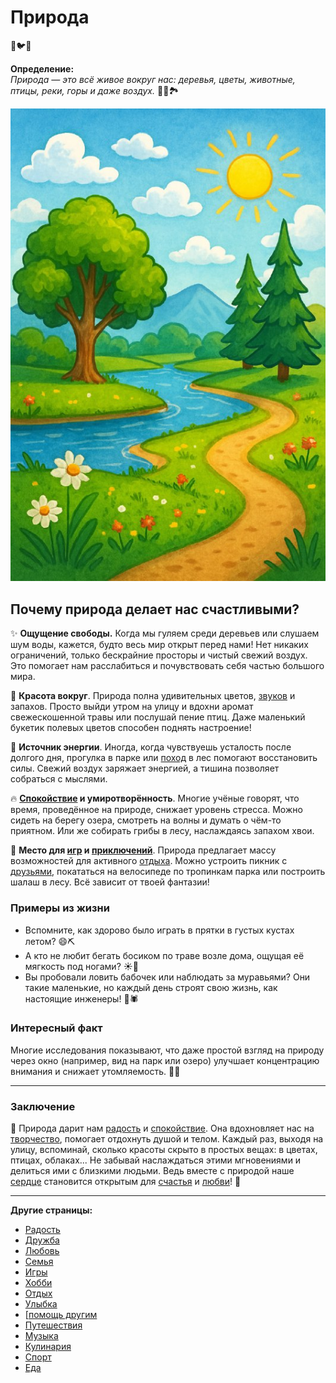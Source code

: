 # **Природа**
🌿🐦💚

**Определение:**  
*Природа — это всё живое вокруг нас: деревья, цветы, животные, птицы, реки, горы и даже воздух.* 🌳💦🏞️

![Природа](../../../../WORK/life/happiness/pictures/природа.jpg)

## Почему природа делает нас счастливыми?

✨ **Ощущение свободы.** Когда мы гуляем среди деревьев или слушаем шум воды, кажется, будто весь мир открыт перед нами! Нет никаких ограничений, только бескрайние просторы и чистый свежий воздух. Это помогает нам расслабиться и почувствовать себя частью большого мира.

🌈 **Красота вокруг**. Природа полна удивительных цветов, [звуков](Музыка.md) и запахов. Просто выйди утром на улицу и вдохни аромат свежескошенной травы или послушай пение птиц. Даже маленький букетик полевых цветов способен поднять настроение!

🍃 **Источник энергии**. Иногда, когда чувствуешь усталость после долгого дня, прогулка в парке или [поход](Путешествия.md) в лес помогают восстановить силы. Свежий воздух заряжает энергией, а тишина позволяет собраться с мыслями.

🔥 **[Спокойствие](Отдых.md) и умиротворённость**. Многие учёные говорят, что время, проведённое на природе, снижает уровень стресса. Можно сидеть на берегу озера, смотреть на волны и думать о чём-то приятном. Или же собирать грибы в лесу, наслаждаясь запахом хвои.

🎂 **Место для [игр](Игры.md) и [приключений](Путешествия.md)**. Природа предлагает массу возможностей для активного [отдыха](Отдых.md). Можно устроить пикник с [друзьями](Дружба.md), покататься на велосипеде по тропинкам парка или построить шалаш в лесу. Всё зависит от твоей фантазии!

### Примеры из жизни

- Вспомните, как здорово было играть в прятки в густых кустах летом? 😄⛏
- А кто не любит бегать босиком по траве возле дома, ощущая её мягкость под ногами? ☀️🌾
- Вы пробовали ловить бабочек или наблюдать за муравьями? Они такие маленькие, но каждый день строят свою жизнь, как настоящие инженеры! 🐜🕷️

### Интересный факт
Многие исследования показывают, что даже простой взгляд на природу через окно (например, вид на парк или озеро) улучшает концентрацию внимания и снижает утомляемость. 🧱‍♀️

---

### Заключение

🌸 Природа дарит нам [радость](Радость.md) и [спокойствие](Отдых.md). Она вдохновляет нас на [творчество](Хобби.md), помогает отдохнуть душой и телом. Каждый раз, выходя на улицу, вспоминай, сколько красоты скрыто в простых вещах: в цветах, птицах, облаках... Не забывай наслаждаться этими мгновениями и делиться ими с близкими людьми. Ведь вместе с природой наше [сердце](Любовь.md) становится открытым для [счастья](Счастье.md) и [любви](Любовь.md)! 💖

---

**Другие страницы:**
- [Радость](Радость.md)
- [Дружба](Дружба.md)
- [Любовь](Любовь.md)
- [Семья](Семья.md)
- [Игры](Игры.md)
- [Хобби](Хобби.md)
- [Отдых](Отдых.md)
- [Улыбка](Улыбка.md)
- [[помощь другим](Помощь_другим.md)
- [Путешествия](Путешествия.md)
- [Музыка](Музыка.md)
- [Кулинария](Еда.md)
- [Спорт](Спорт.md)
- [Еда](Еда.md)
